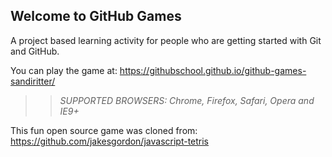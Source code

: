 ## Welcome to GitHub Games

A project based learning activity for people who are getting started with Git and GitHub.

You can play the game at: https://githubschool.github.io/github-games-sandiritter/

>> _*SUPPORTED BROWSERS*: Chrome, Firefox, Safari, Opera and IE9+_

This fun open source game was cloned from: https://github.com/jakesgordon/javascript-tetris

